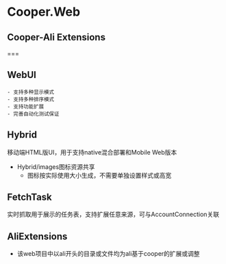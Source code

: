 ﻿# Cooper.Web

## Cooper-Ali Extensions

===

## WebUI
	- 支持多种显示模式
	- 支持多种排序模式
	- 支持功能扩展
	- 完善自动化测试保证

## Hybrid

移动端HTML版UI，用于支持native混合部署和Mobile Web版本

- Hybrid/images图标资源共享
	- 图标按实际使用大小生成，不需要单独设置样式或高宽

## FetchTask

实时抓取用于展示的任务表，支持扩展任意来源，可与AccountConnection关联

## AliExtensions

- 该web项目中以ali开头的目录或文件均为ali基于cooper的扩展或调整
